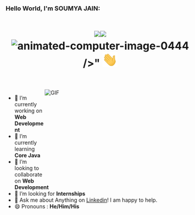 ### Hello World, I'm SOUMYA JAIN:

<h1 align="center">
  <a target="_blank">
    <img src="<a href="animated-computer-image-0444"><img src="<a href="https://www.animatedimages.org/cat-computer-56.htm"><img src="https://www.animatedimages.org/data/media/56/animated-computer-image-0444.gif" border="0" alt="animated-computer-image-0444" /></a> /></a>" 
  </a>

  <a target="_blank">
    <img src="https://github.com/Angryl/GitHub-tutorials/blob/main/gif/Hi.gif" width="40px" />
  </a>
</h1>

<br/>
<br/>
<a target="_blank">
  <img align="right" height="250" width="400" alt="GIF" src="https://www.animatedimages.org/data/media/56/animated-computer-image-0019.gif">
</a>

- 🔭 I’m currently working on **Web Development**
- 🌱 I’m currently learning **Core Java**
- 👯 I’m looking to collaborate on **Web Development**
- 🤔 I’m looking for  **Internships**
- 💬 Ask me about Anything on [Linkedin](https://www.linkedin.com/in/soumya-jain-774179154/)! I am happy to help.
- 😄 Pronouns : **He/Him/His**

